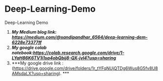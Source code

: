 # Deep-Learning-Demo
Deep-Learning Demo

1. ***My Medium blog link: https://medium.com/@sandipandhar_6564/deep-learning-dem-6228e73377ff***
2. ***My google colab notebook:https://colab.research.google.com/drive/1-LYaH86K6TV1i1sa4obQbij8-QX-jvl4?usp=sharing***
3. ***My google drive link :(https://drive.google.com/drive/folders/1r_tYFqNUjQTDg6Wus8G5fv8U8AMsdaLX?usp=sharing). ***
